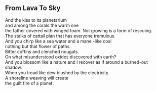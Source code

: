 From Lava To Sky
----------------
And the kiss to its planetarium  
and among the corals the warm one  
the father covered with winged foam. Not growing is a form of rescuing. The stalks of cattail plan that has everyone tremulous.  
And you chirp like a sea water and a mane -like coal  
nothing but that flower of paths.  
Bitter coffins and clenched nougats.  
On what misunderstood oxides discovered with earth?  
And you blossom like a nature and I recover as if around a burned-out shadow.  
When you tread like dew blushed by the electricity.  
A shoreline weaving will create  
the guilt fire of a planet.  
